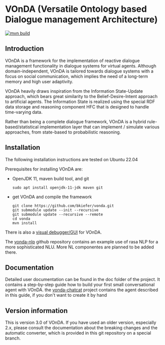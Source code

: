 # VOnDA (Versatile Ontology based Dialogue management Architecture)

[![mvn build](https://github.com/bkiefer/vonda/actions/workflows/maven.yml/badge.svg)](https://github.com/bkiefer/vonda/actions/workflows/maven.yml)

## Introduction

VOnDA is a framework for the implementation of reactive dialogue management
functionality in dialogue systems for virtual agents. Although
domain-independent, VOnDA is tailored towards dialogue systems with a focus on
social communication, which implies the need of a long-term memory and high
user adaptivity.

VOnDA heavily draws inspiration from the Information State-Update approach,
which bears great similarity to the Belief-Desire-Intent approach to artificial
agents. The Information State is realized using the special RDF data storage
and reasoning component HFC that is designed to handle time-varying data.

Rather than being a complete dialogue framework, VOnDA is a hybrid
rule-based/statistical implementation layer that can implement / simulate
various approaches, from state-based to probabilistic reasoning.

## Installation

The following installation instructions are tested on Ubuntu 22.04

Prerequisites for installing VOnDA are:
- OpenJDK 11, maven build tool, and git
  ```
  sudo apt install openjdk-11-jdk maven git
  ```

- get VOnDA and compile the framework
  ```
  git clone https://github.com/bkiefer/vonda.git
  git submodule update --init --recursive
  git submodule update --recursive --remote
  cd vonda
  mvn install
  ```

There is also a [visual debugger/GUI](https://github.com/yoshegg/rudibugger) for VOnDA.

The [vonda-nlp](https://github.com/bkiefer/vonda-nlp) github repository contains an example use of rasa NLP for a more sophisticated NLU. More NL componentes are planned to be added there.

## Documentation

Detailed user documentation can be found in the doc folder of the project. It
contains a step-by-step guide how to build your first small conversational
agent with VOnDA. the [vonda-chatcat](https://github.com/bkiefer/vonda-chatcat)
project contains the agent described in this guide, if you don't want to create
it by hand

## Version information

This is version 3.0 of VOnDA. If you have used an older version,
especially 2.x, please consult the documentation about the breaking
changes and the automatic converter, which is provided in this git
repository on a special branch.
